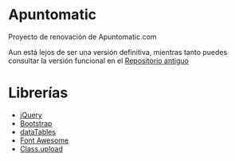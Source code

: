 # Apuntomatic

Proyecto de renovación de Apuntomatic.com

Aun está lejos de ser una versión definitiva, mientras tanto puedes consultar la versión funcional en el [Repositorio antiguo](https://github.com/eyquincho/apuntomatic_old)

# Librerías
- [jQuery](https://jquery.com/)
- [Bootstrap](https://getbootstrap.com/)
- [dataTables](https://datatables.net/)
- [Font Awesome](https://fontawesome.com/)
- [Class.upload](https://github.com/verot/class.upload.php)
